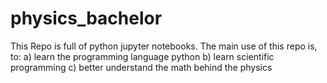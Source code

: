 # physics_bachelor
This Repo is full of python jupyter notebooks. The main use of this repo is, to:
  a) learn the programming language python
  b) learn scientific programming
  c) better understand the math behind the physics
